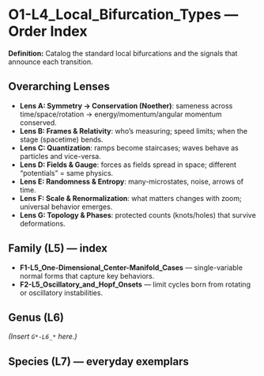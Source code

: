 # O1-L4_Local_Bifurcation_Types — Order Index
**Definition:** Catalog the standard local bifurcations and the signals that announce each transition.

## Overarching Lenses

- **Lens A: Symmetry -> Conservation (Noether)**: sameness across time/space/rotation → energy/momentum/angular momentum conserved.
- **Lens B: Frames & Relativity**: who’s measuring; speed limits; when the stage (spacetime) bends.
- **Lens C: Quantization**: ramps become staircases; waves behave as particles and vice-versa.
- **Lens D: Fields & Gauge**: forces as fields spread in space; different “potentials” = same physics.
- **Lens E: Randomness & Entropy**: many-microstates, noise, arrows of time.
- **Lens F: Scale & Renormalization**: what matters changes with zoom; universal behavior emerges.
- **Lens G: Topology & Phases**: protected counts (knots/holes) that survive deformations.

## Family (L5) — index
- **F1-L5_One-Dimensional_Center-Manifold_Cases** — single-variable normal forms that capture key behaviors.
- **F2-L5_Oscillatory_and_Hopf_Onsets** — limit cycles born from rotating or oscillatory instabilities.

## Genus (L6)
_(Insert `G*-L6_*` here.)_

## Species (L7) — everyday exemplars
